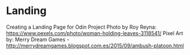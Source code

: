 # Landing
Creating a Landing Page for Odin Project
Photo by Roy Reyna: https://www.pexels.com/photo/woman-holding-leaves-3118541/
Pixel Art by: Merry Dream Games - http://merrydreamgames.blogspot.com.es/2015/09/ambush-platoon.html
